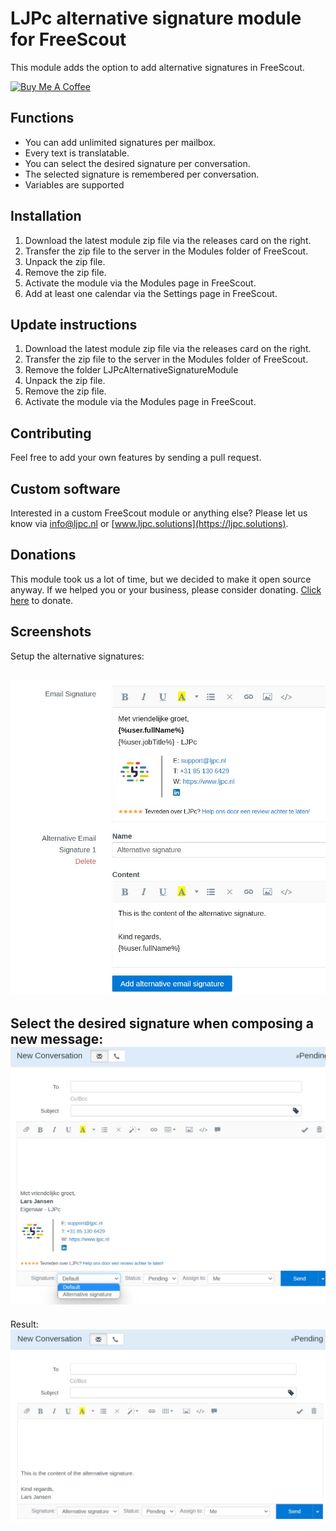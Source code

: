 # LJPc alternative signature module for FreeScout

This module adds the option to add alternative signatures in FreeScout.

<a href="https://www.buymeacoffee.com/Lars-" target="_blank"><img src="https://cdn.buymeacoffee.com/buttons/v2/default-orange.png" alt="Buy Me A Coffee" height="60" style="height: 60px !important;width: 217px !important;" ></a>

## Functions

- You can add unlimited signatures per mailbox.
- Every text is translatable.
- You can select the desired signature per conversation.
- The selected signature is remembered per conversation.
- Variables are supported

## Installation

1. Download the latest module zip file via the releases card on the right.
2. Transfer the zip file to the server in the Modules folder of FreeScout.
3. Unpack the zip file.
4. Remove the zip file.
5. Activate the module via the Modules page in FreeScout.
6. Add at least one calendar via the Settings page in FreeScout.

## Update instructions

1. Download the latest module zip file via the releases card on the right.
2. Transfer the zip file to the server in the Modules folder of FreeScout.
3. Remove the folder LJPcAlternativeSignatureModule
4. Unpack the zip file.
5. Remove the zip file.
6. Activate the module via the Modules page in FreeScout.

## Contributing

Feel free to add your own features by sending a pull request.

## Custom software

Interested in a custom FreeScout module or anything else? Please let us know
via [info@ljpc.nl](mailto:info@ljpc.nl?subject=Calendar%20module) or [www.ljpc.solutions](https://ljpc.solutions).

## Donations

This module took us a lot of time, but we decided to make it open source anyway. If we helped you or your business,
please consider donating.
[Click here](https://www.buymeacoffee.com/Lars-) to donate.

## Screenshots
Setup the alternative signatures:

![Setup the alternative signatures](repo/screenshot-1.jpg)
---
Select the desired signature when composing a new message:
![Select the desired signature when composing a new message](repo/screenshot-2.jpg)
---
Result:
![Result](repo/screenshot-3.jpg)
